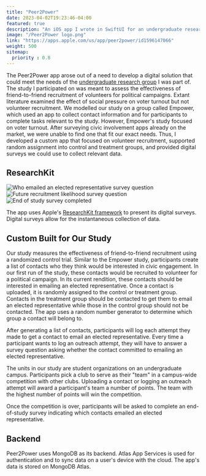 ```yaml
---
title: "Peer2Power"
date: 2023-04-02T19:23:46-04:00
featured: true
description: "An iOS app I wrote in SwiftUI for an undergraduate research project."
image: "/Peer2Power logo.png"
link: "https://apps.apple.com/us/app/peer2power/id1596147066"
weight: 500
sitemap:
  priority : 0.8
---
```


The Peer2Power app arose out of a need to develop a digital solution that could meet the needs of the [undergraduate research group](https://sites.lafayette.edu/clarkeaj/gov-lab/) I was part of. The study I participated on was meant to assess the effectiveness of friend-to-friend recruitment of volunteers for political campaigns. Extant literature examined the effect of social pressure on voter turnout but not volunteer recruitment. We modelled our study on a group called Empower, which used an app to collect contact information and for participants to complete tasks relevant to the study. However, Empower's study focused on voter turnout. After surveying civic involvement apps already on the market, we were unable to find one that fit our exact needs. Thus, I developed a custom app that focused on volunteer recruitment, supported random assignment into control and treatment groups, and provided digital surveys we could use to collect relevant data.

## ResearchKit

![Who emailed an elected representative survey question](/survey_first_q.png) ![Future recruitment likelihood survey question](/survey_second_q.png) ![End of study survey completed](/survey_completion.png)

The app uses Apple's [ResearchKit framework](https://github.com/jacksodl23/ResearchKit-minus-HealthKit) to present its digital surveys. Digital surveys allow for the instantaneous collection of data.

## Custom Built for Our Study

Our study measures the effectiveness of friend-to-friend recruitment using a randomized control trial. Similar to the Empower study, participants create a list of contacts who they think would be interested in civic engagement. In our first run of the study, these contacts would be recruited to volunteer for a political campaign. In its current rendition, these contacts should be interested in emailing an elected representative. Once a contact is uploaded, it is randomly assigned to the control or treatment group. Contacts in the treatment group should be contacted to get them to email an elected representative while those in the control group should not be contacted. The app uses a random number generator to determine which group a contact will belong to.

After generating a list of contacts, participants will log each attempt they made to get a contact to email an elected representative. Every time a participant wants to log an outreach attempt, they will have to answer a survey question asking whether the contact committed to emailing an elected representative. 

The units in our study are student organizations on an undergraduate campus. Participants pick a club to serve as their "team" in a campus-wide competition with other clubs. Uploading a contact or logging an outreach attempt will award a participant's team a number of points. The team with the highest number of points will win the competition.

Once the competition is over, participants will be asked to complete an end-of-study survey indicating which contacts emailed an elected representative.

## Backend

Peer2Power uses MongoDB as its backend. Atlas App Services is used for authentication and to sync data on a user's device with the cloud. The app's data is stored on MongoDB Atlas.